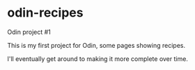 # odin-recipes
Odin project #1

This is my first project for Odin, some pages showing recipes. 

I'll eventually get around to making it more complete over time.
